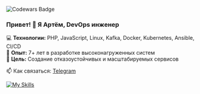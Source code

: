 <p align="left">
  <img src="https://www.codewars.com/users/quas_wex/badges/large" alt="Codewars Badge">
</p>

### Привет! 👋 Я Артём, DevOps инженер  

💻 **Технологии:** PHP, JavaScript, Linux, Kafka, Docker, Kubernetes, Ansible, CI/CD  
🏢 **Опыт:** 7+ лет в разработке высоконагруженных систем  
🎯 **Цель:** Создание отказоустойчивых и масштабируемых сервисов  

📫 Как связаться: [Telegram](https://t.me/Shepych)  

[![My Skills](https://skillicons.dev/icons?i=php,js,ansible,postgresql,mysql,redis,docker,kafka,kubernetes,gitlab,terraform)](https://skillicons.dev)

